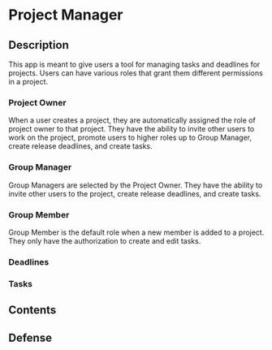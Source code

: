 # Project Manager

## Description

This app is meant to give users a tool for managing tasks and deadlines for projects. Users can have various roles that grant them different permissions in a project. 

### Project Owner

When a user creates a project, they are automatically assigned the role of project owner to that project. They have the ability to invite other users to work on the project, promote users to higher roles up to Group Manager, create release deadlines, and create tasks.

### Group Manager

Group Managers are selected by the Project Owner. They have the ability to invite other users to the project, create release deadlines, and create tasks.

### Group Member

Group Member is the default role when a new member is added to a project. They only have the authorization to create and edit tasks.

### Deadlines

### Tasks

## Contents

## Defense